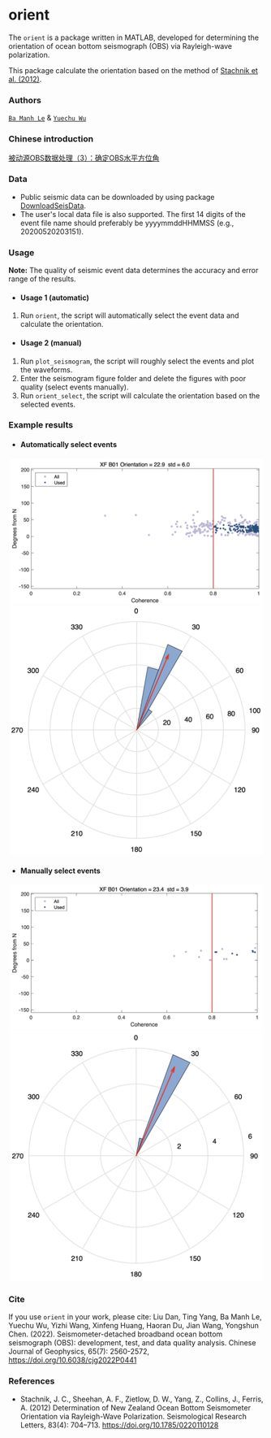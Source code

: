 # orient

The `orient` is a package written in MATLAB, developed for determining the orientation of ocean bottom seismograph (OBS) via Rayleigh-wave polarization.

This package calculate the orientation based on the method of [Stachnik et al. (2012)](https://doi.org/10.1785/0220110128). 

### Authors 

[`Ba Manh Le`](https://github.com/bamanhle) & [`Yuechu Wu`](https://github.com/SeisPiano)

### Chinese introduction
[被动源OBS数据处理（3）：确定OBS水平方位角](https://mp.weixin.qq.com/s/KDcqPoe5b0NY-UaKX65WrA)

### Data
- Public seismic data can be downloaded by using package [DownloadSeisData](https://github.com/SeisPiano/DownloadSeisData).
- The user's local data file is also supported. The first 14 digits of the event file name should preferably be yyyymmddHHMMSS (e.g., 20200520203151).

### Usage

**Note:** The quality of seismic event data determines the accuracy and error range of the results.

- #### Usage 1 (automatic)
1. Run `orient`, the script will automatically select the event data and calculate the orientation.

- #### Usage 2 (manual)
1. Run `plot_seismogram`, the script will roughly select the events and plot the waveforms.
2. Enter the seismogram figure folder and delete the figures with poor quality (select events manually).
3. Run `orient_select`, the script will calculate the orientation based on the selected events.


### Example results

- #### Automatically select events
<div align=center><img src="FIGURES/north.png" width="500"/></div>
<div align=center><img src="FIGURES/rose.png" width="500"/></div>

- #### Manually select events
<div align=center><img src="FIGURES/north_select.png" width="500"/></div>
<div align=center><img src="FIGURES/rose_select.png" width="500"/></div>

### Cite

If you use `orient` in your work, please cite:
Liu Dan, Ting Yang, Ba Manh Le, Yuechu Wu, Yizhi Wang, Xinfeng Huang, Haoran Du, Jian Wang, Yongshun Chen. (2022). Seismometer-detached broadband ocean bottom seismograph (OBS): development, test, and data quality analysis. Chinese Journal of Geophysics, 65(7): 2560-2572, https://doi.org/10.6038/cjg2022P0441

### References

- Stachnik, J. C., Sheehan, A. F., Zietlow, D. W., Yang, Z., Collins, J., Ferris, A. (2012) Determination of New Zealand Ocean Bottom Seismometer Orientation via Rayleigh-Wave Polarization. Seismological Research Letters, 83(4): 704–713. https://doi.org/10.1785/0220110128
